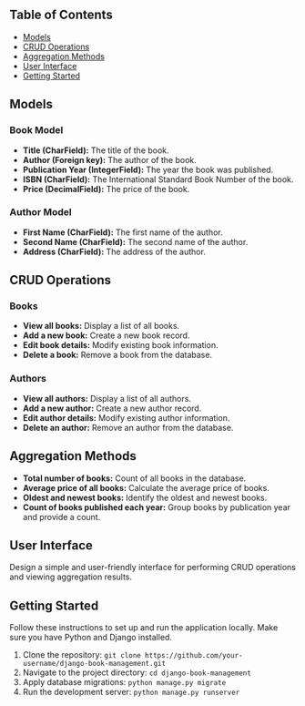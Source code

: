 ## Table of Contents

- [Models](#models)
- [CRUD Operations](#crud-operations)
- [Aggregation Methods](#aggregation-methods)
- [User Interface](#user-interface)
- [Getting Started](#getting-started)

## Models

### Book Model

- **Title (CharField):** The title of the book.
- **Author (Foreign key):** The author of the book.
- **Publication Year (IntegerField):** The year the book was published.
- **ISBN (CharField):** The International Standard Book Number of the book.
- **Price (DecimalField):** The price of the book.

### Author Model

- **First Name (CharField):** The first name of the author.
- **Second Name (CharField):** The second name of the author.
- **Address (CharField):** The address of the author.

## CRUD Operations

### Books

- **View all books:** Display a list of all books.
- **Add a new book:** Create a new book record.
- **Edit book details:** Modify existing book information.
- **Delete a book:** Remove a book from the database.

### Authors

- **View all authors:** Display a list of all authors.
- **Add a new author:** Create a new author record.
- **Edit author details:** Modify existing author information.
- **Delete an author:** Remove an author from the database.

## Aggregation Methods

- **Total number of books:** Count of all books in the database.
- **Average price of all books:** Calculate the average price of books.
- **Oldest and newest books:** Identify the oldest and newest books.
- **Count of books published each year:** Group books by publication year and provide a count.

## User Interface

Design a simple and user-friendly interface for performing CRUD operations and viewing aggregation results.

## Getting Started

Follow these instructions to set up and run the application locally. Make sure you have Python and Django installed.

1. Clone the repository: `git clone https://github.com/your-username/django-book-management.git`
2. Navigate to the project directory: `cd django-book-management`
3. Apply database migrations: `python manage.py migrate`
4. Run the development server: `python manage.py runserver`
